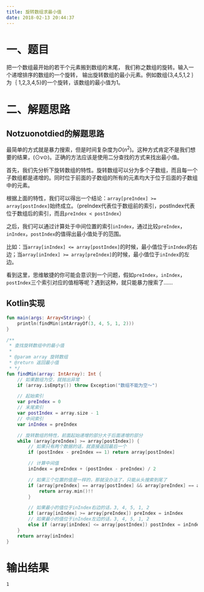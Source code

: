 ```yaml
---
title: 旋转数组求最小值
date: 2018-02-13 20:44:37
---
```


# 一、题目

把一个数组最开始的若干个元素搬到数组的末尾， 我们称之数组的旋转。输入一个递增排序的数组的一个旋转， 输出旋转数组的最小元素。例如数组{3,4,5,1,2 ｝为｛ 1,2,3,4,5}的一个旋转，该数组的最小值为1。

# 二、解题思路

## Notzuonotdied的解题思路

最简单的方式就是暴力搜索，但是时间复杂度为$O(n^2)$。这种方式肯定不是我们想要的结果，(⊙v⊙)。正确的方法应该是使用二分查找的方式来找出最小值。

首先，我们先分析下旋转数组的特性。旋转数组可以分为多个子数组，而且每一个子数组都是递增的。同时位于前面的子数组的所有的元素均大于位于后面的子数组中的元素。

根据上面的特性，我们可以得出一个结论：`array[preIndex] >= array[postIndex]`始终成立。（preIndex代表位于数组前的索引，postIndex代表位于数组后的索引，而且`preIndex < postIndex`）

之后，我们可以通过计算处于中间位置的索引`inIndex`，通过比较`preIndex`，`inIndex`，`postIndex`的值得出最小值处于的范围。

比如：当`array[inIndex] <= array[postIndex]`的时候，最小值位于`inIndex`的右边；当`array[inIndex] >= array[preIndex]`的时候，最小值位于`inIndex`的左边。

看到这里，思维敏捷的你可能会意识到一个问题，假如`preIndex`，`inIndex`，`postIndex`三个索引对应的值相等呢？遇到这种，就只能暴力搜索了……

## Kotlin实现

``` kotlin
fun main(args: Array<String>) {
    println(findMin(intArrayOf(3, 4, 5, 1, 2)))
}

/**
 * 查找旋转数组中的最小值
 *
 * @param array 旋转数组
 * @return 返回最小值
 * */
fun findMin(array: IntArray): Int {
    // 如果数组为空，就抛出异常
    if (array.isEmpty()) throw Exception("数组不能为空～")

    // 起始索引
    var preIndex = 0
    // 末尾索引
    var postIndex = array.size - 1
    // 中间索引
    var inIndex = preIndex

    // 旋转数组的特性，前面起始递增的部分大于后面递增的部分
    while (array[preIndex] >= array[postIndex]) {
        // 如果只有两个数据的话，就直接返回最后一个
        if (postIndex - preIndex == 1) return array[postIndex]

        // 计算中间值
        inIndex = preIndex + (postIndex - preIndex) / 2

        // 如果三个位置的值是一样的，那就没办法了，只能从头搜索到尾了
        if (array[preIndex] == array[postIndex] && array[preIndex] == array[inIndex]) {
            return array.min()!!
        }

        // 如果最小的值位于inIndex右边的话，3, 4, 5, 1, 2
        if (array[inIndex] >= array[preIndex]) preIndex = inIndex
        // 如果最小的值位于inIndex左边的话，3, 4, 5, 1, 2
        else if (array[inIndex] <= array[postIndex]) postIndex = inIndex
    }
    return array[inIndex]
}
```

# 输出结果

``` cmd
1
```